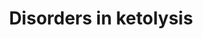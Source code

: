 ---
annotations:
- id: PW:0000002
  parent: classic metabolic pathway
  type: Pathway Ontology
  value: classic metabolic pathway
- id: PW:0002549
  parent: disease pathway
  type: Pathway Ontology
  value: succinyl-CoA:3-oxoacid transferase deficiency pathway
- id: PW:0000777
  parent: classic metabolic pathway
  type: Pathway Ontology
  value: ketone bodies degradation pathway
- id: DOID:14723
  parent: genetic disease
  type: Disease Ontology
  value: beta-ketothiolase deficiency
- id: PW:0000454
  parent: classic metabolic pathway
  type: Pathway Ontology
  value: cholesterol biosynthetic pathway
authors:
- SamDrabbe
- DeSl
- Eweitz
communities:
- IEM
- RareDiseases
description: 'The disorders of Ketolysis pathway described the molecular mechanism
  utilized under starvation or fasting conditions.  This pathway was inspired by Chapter
  23 of the book of Blau, edition 4 (ISBN 3642403360 (978-3642403361)), Figure 23.3.  For
  the ketone body pathway see: [https://www.wikipathways.org/index.php/Pathway:WP5175
  WP5175] '
last-edited: 2023-02-14
organisms:
- Homo sapiens
redirect_from:
- /index.php/Pathway:WP5195
- /instance/WP5195
- /instance/WP5195_r122514
revision: r122514
schema-jsonld:
- '@context': https://schema.org/
  '@id': https://wikipathways.github.io/pathways/WP5195.html
  '@type': Dataset
  creator:
    '@type': Organization
    name: WikiPathways
  description: 'The disorders of Ketolysis pathway described the molecular mechanism
    utilized under starvation or fasting conditions.  This pathway was inspired by
    Chapter 23 of the book of Blau, edition 4 (ISBN 3642403360 (978-3642403361)),
    Figure 23.3.  For the ketone body pathway see: [https://www.wikipathways.org/index.php/Pathway:WP5175
    WP5175] '
  keywords:
  - 3-hydroxybutyric acid
  - Acetoacetyl-CoA
  - Acetyl-CoA
  - BDH1
  - CT
  - HMCS1
  - HMG-CoA
  - HSCoA
  - MAT
  - SCOT1
  - acetoacetate
  - succinate
  - succinyl-CoA
  license: CC0
  name: Disorders in ketolysis
seo: CreativeWork
title: Disorders in ketolysis
wpid: WP5195
---